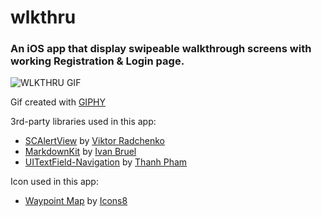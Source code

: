 # wlkthru

### An iOS app that display swipeable walkthrough screens with working Registration &amp; Login page.

![WLKTHRU GIF](http://i.giphy.com/3owypguWaS3xpQ7qwM.gif)

Gif created with [GIPHY](http://giphy.com)

3rd-party libraries used in this app:
- [SCAlertView](https://github.com/vikmeup/SCLAlertView-Swift) by [Viktor Radchenko](https://github.com/vikmeup)
- [MarkdownKit](https://github.com/ivanbruel/MarkdownKit) by [Ivan Bruel](https://github.com/ivanbruel)
- [UITextField-Navigation](https://github.com/T-Pham/UITextField-Navigation) by [Thanh Pham](https://github.com/T-Pham)

Icon used in this app:
- [Waypoint Map](https://icons8.com/web-app/2502/waypoint-map#filled) by [Icons8](https://icons8.co)
